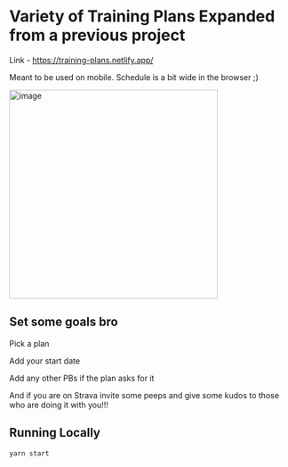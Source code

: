 # Variety of Training Plans Expanded from a previous project

Link - https://training-plans.netlify.app/

Meant to be used on mobile. Schedule is a bit wide in the browser ;)

<img width="375" alt="image" src="https://user-images.githubusercontent.com/48895009/218290483-d04b0072-3f3d-4eba-bd35-921b30e4b87c.png">

## Set some goals bro

Pick a plan

Add your start date

Add any other PBs if the plan asks for it

And if you are on Strava invite some peeps and give some kudos to those who are doing it with you!!!

## Running Locally

`yarn start`

